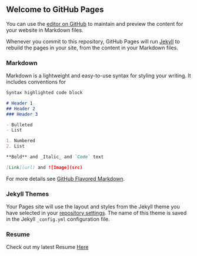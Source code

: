 ## Welcome to GitHub Pages

You can use the [editor on GitHub](https://github.com/changyu301/changyu301.github.io/edit/main/index.md) to maintain and preview the content for your website in Markdown files.

Whenever you commit to this repository, GitHub Pages will run [Jekyll](https://jekyllrb.com/) to rebuild the pages in your site, from the content in your Markdown files.

### Markdown

Markdown is a lightweight and easy-to-use syntax for styling your writing. It includes conventions for

```markdown
Syntax highlighted code block

# Header 1
## Header 2
### Header 3

- Bulleted
- List

1. Numbered
2. List

**Bold** and _Italic_ and `Code` text

[Link](url) and ![Image](src)
```

For more details see [GitHub Flavored Markdown](https://guides.github.com/features/mastering-markdown/).

### Jekyll Themes

Your Pages site will use the layout and styles from the Jekyll theme you have selected in your [repository settings](https://github.com/changyu301/changyu301.github.io/settings). The name of this theme is saved in the Jekyll `_config.yml` configuration file.

### Resume
Check out my latest Resume [Here](https://drive.google.com/file/d/1wRpC4tis76OImN01Dfost3Jrjv3VHJYk/view)
